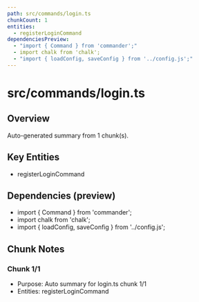 ```yaml
---
path: src/commands/login.ts
chunkCount: 1
entities:
  - registerLoginCommand
dependenciesPreview:
  - "import { Command } from 'commander';"
  - import chalk from 'chalk';
  - "import { loadConfig, saveConfig } from '../config.js';"
---
```

# src/commands/login.ts

## Overview
Auto-generated summary from 1 chunk(s).
## Key Entities
- registerLoginCommand
## Dependencies (preview)
- import { Command } from 'commander';
- import chalk from 'chalk';
- import { loadConfig, saveConfig } from '../config.js';
## Chunk Notes
### Chunk 1/1
- Purpose: Auto summary for login.ts chunk 1/1
- Entities: registerLoginCommand